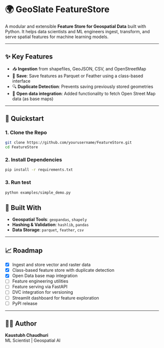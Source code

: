 # 🌍 GeoSlate FeatureStore

A modular and extensible **Feature Store for Geospatial Data** built with Python. It helps data scientists and ML engineers ingest, transform, and serve spatial features for machine learning models.

---

## ✨ Key Features

- 📥 **Ingestion** from shapefiles, GeoJSON, CSV, and OpenStreetMap
- 💾 **Save**: Save features as Parquet or Feather using a class-based interface
- 🔍 **Duplicate Detection**: Prevents saving previously stored geometries
- 📌 **Open data integration**: Added functionality to fetch Open Street Map data (as base maps)

---

## 🚀 Quickstart

### 1. Clone the Repo

```bash
git clone https://github.com/yourusername/FeatureStore.git
cd FeatureStore
```

### 2. Install Dependencies

```bash
pip install -r requirements.txt
```

### 3. Run test

```bash
python examples/simple_demo.py
```


## 🔧 Built With

- **Geospatial Tools**: `geopandas`, `shapely`
- **Hashing & Validation**: `hashlib`, `pandas`
- **Data Storage**: `parquet`, `feather`, `csv`

---

## 📈 Roadmap

- [x] Ingest and store vector and raster data
- [x] Class-based feature store with duplicate detection
- [x] Open Data base map integration
- [ ] Feature engineering utilities
- [ ] Feature serving via FastAPI
- [ ] DVC integration for versioning
- [ ] Streamlit dashboard for feature exploration
- [ ] PyPI release

---

## 👨‍💻 Author

**Kaustubh Chaudhuri**  
ML Scientist | Geospatial AI
